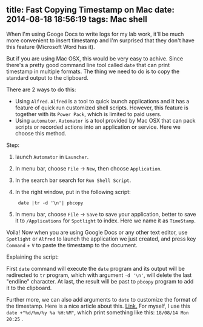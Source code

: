 title: Fast Copying Timestamp on Mac
date: 2014-08-18 18:56:19
tags: Mac shell
---
When I'm using Googe Docs to write logs for my lab work, it'll be much more convenient to insert timestamp and I'm surprised that they don't have this feature (Microsoft Word has it). 

But if you are using Mac OSX, this would be very easy to achive. Since there's a pretty good command line tool called `date` that can print timestamp in multiple formats. The thing we need to do is to copy the standard output to the clipboard. 

There are 2 ways to do this:

* Using `Alfred`. `Alfred` is a tool to quick launch applications and it has a feature of quick run customized shell scripts. However, this feature is together with its `Power Pack`, which is limited to paid users. 
* Using `automator`. `Automator` is a tool provided by Mac OSX that can pack scripts or recorded actions into an application or service. Here we choose this method.

Step:

1. launch `Automator` in `Launcher`. 
2. In menu bar, choose `File` -> `New`, then choose `Application`.
3. In the search bar search for `Run Shell Script`.
4. In the right window, put in the following script:

        date |tr -d '\n'| pbcopy

5. In menu bar, choose `File` -> `Save` to save your application, better to save it to `/Applications` for `Spotlight` to index. Here we name it as `TimeStamp`.

Voila! Now when you are using Google Docs or any other text editor, use `Spotlight` or `Alfred` to launch the application we just created, and press key `Command` + `V` to paste the timestamp to the document.

Explaining the script:

First `date` command will execute the `date` program and its output will be redirected to `tr` program, which with argument `-d '\n'`, will delete the last "endline" character. At last, the result will be past to `pbcopy` program to add it to the clipboard.

Further more, we can also add arguments to `date` to customize the format of the timestamp. Here is a nice article about this. [Link.](http://www.cyberciti.biz/faq/linux-unix-formatting-dates-for-display/) For myself, I use this `date +"%d/%m/%y %a %H:%M"`, which print something like this: `18/08/14 Mon 20:25` .